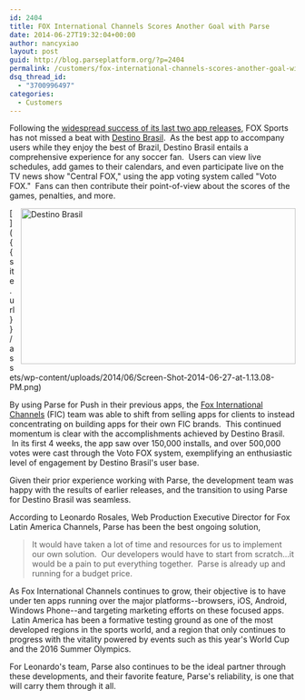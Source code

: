```yaml
---
id: 2404
title: FOX International Channels Scores Another Goal with Parse
date: 2014-06-27T19:32:04+00:00
author: nancyxiao
layout: post
guid: http://blog.parseplatform.org/?p=2404
permalink: /customers/fox-international-channels-scores-another-goal-with-parse/
dsq_thread_id:
  - "3700996497"
categories:
  - Customers
---
```

Following the <a title="FOX International Channels Uses Parse Push to Keep Audiences Engaged" href="http://blog.parseplatform.org/2014/03/28/fox-international-channels-uses-parse-push-to-keep-audiences-engaged/" target="_blank">widespread success of its last two app releases</a>, FOX Sports has not missed a beat with <a title="Destino Brasil" href="http://www.foxsportsla.com/futbol/selecciones/destino-brasil/app?country=us" target="_blank">Destino Brasil</a>.  As the best app to accompany users while they enjoy the best of Brazil, Destino Brasil entails a comprehensive experience for any soccer fan.  Users can view live schedules, add games to their calendars, and even participate live on the TV news show "Central FOX," using the app voting system called "Voto FOX."  Fans can then contribute their point-of-view about the scores of the games, penalties, and more.
  
[<img class="alignright size-large wp-image-2405" style="border: 0pt none; float: right; padding-left: 10px; padding-bottom: 10px;" src="{{ site.url }}/assets/wp-content/uploads/2014/06/Screen-Shot-2014-06-27-at-1.13.08-PM-1024x656.png" alt="Destino Brasil" width="484" height="274" />]({{ site.url }}/assets/wp-content/uploads/2014/06/Screen-Shot-2014-06-27-at-1.13.08-PM.png)
  
By using Parse for Push in their previous apps, the <a title="Fox International Channels" href="http://foxinternationalchannels.com/" target="_blank">Fox International Channels</a> (FIC) team was able to shift from selling apps for clients to instead concentrating on building apps for their own FIC brands.  This continued momentum is clear with the accomplishments achieved by Destino Brasil.  In its first 4 weeks, the app saw over 150,000 installs, and over 500,000 votes were cast through the Voto FOX system, exemplifying an enthusiastic level of engagement by Destino Brasil's user base.

Given their prior experience working with Parse, the development team was happy with the results of earlier releases, and the transition to using Parse for Destino Brasil was seamless.

According to Leonardo Rosales, Web Production Executive Director for Fox Latin America Channels, Parse has been the best ongoing solution,

> It would have taken a lot of time and resources for us to implement our own solution.  Our developers would have to start from scratch...it would be a pain to put everything together.  Parse is already up and running for a budget price.

As Fox International Channels continues to grow, their objective is to have under ten apps running over the major platforms--browsers, iOS, Android, Windows Phone--and targeting marketing efforts on these focused apps.  Latin America has been a formative testing ground as one of the most developed regions in the sports world, and a region that only continues to progress with the vitality powered by events such as this year's World Cup and the 2016 Summer Olympics.

For Leonardo's team, Parse also continues to be the ideal partner through these developments, and their favorite feature, Parse's reliability, is one that will carry them through it all.